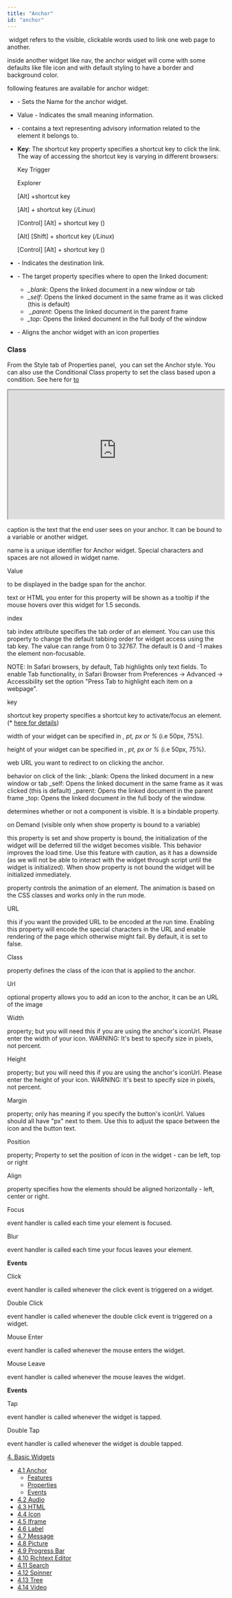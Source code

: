 ```yaml
---
title: "Anchor"
id: "anchor"
---
```


 widget refers to the visible, clickable words used to link one web page to another.

inside another widget like nav, the anchor widget will come with some defaults like file icon and with default styling to have a border and background color.

following features are available for anchor widget:

- \- Sets the Name for the anchor widget.
- Value - Indicates the small meaning information.
- \- contains a text representing advisory information related to the element it belongs to.
- **Key**: The shortcut key property specifies a shortcut key to click the link. The way of accessing the shortcut key is varying in different browsers:
    
    Key Trigger
    
    Explorer
    
    \[Alt\] +shortcut key
    
    \[Alt\] + shortcut key (_/Linux_)
    
    \[Control\] \[Alt\] + shortcut key ()
    
    \[Alt\] \[Shift\] + shortcut key (_/Linux_)
    
    \[Control\] \[Alt\] + shortcut key ()
    
- \- Indicates the destination link.
- \- The target property specifies where to open the linked document:
    - _\_blank_: Opens the linked document in a new window or tab
    - _\_self_: Opens the linked document in the same frame as it was clicked (this is default)
    -  _\_parent_: Opens the linked document in the parent frame
    - _\_top_: Opens the linked document in the full body of the window
- \- Aligns the anchor widget with an icon properties

### Class

From the Style tab of Properties panel,  you can set the Anchor style. You can also use the Conditional Class property to set the class based upon a condition. See here for [to](/learn/how-tos/use-conditional-class-property/) 

<iframe width="100%" height="300" style="background-color: snow;" allowtransparency="true" src="https://apps.wavemakeronline.com/documentation_snippets/#/Anchors">Classes</iframe>

caption is the text that the end user sees on your anchor. It can be bound to a variable or another widget.

name is a unique identifier for Anchor widget. Special characters and spaces are not allowed in widget name.

Value

to be displayed in the badge span for the anchor.

text or HTML you enter for this property will be shown as a tooltip if the mouse hovers over this widget for 1.5 seconds.

index

tab index attribute specifies the tab order of an element. You can use this property to change the default tabbing order for widget access using the tab key. The value can range from 0 to 32767. The default is 0 and -1 makes the element non-focusable.

NOTE: In Safari browsers, by default, Tab highlights only text fields. To enable Tab functionality, in Safari Browser from Preferences -> Advanced -> Accessibility set the option "Press Tab to highlight each item on a webpage".

key

shortcut key property specifies a shortcut key to activate/focus an element. (\* [here for details](#shortcut))

width of your widget can be specified in _, pt, px or %_ (i.e 50px, 75%).

height of your widget can be specified in _, pt, px or %_ (i.e 50px, 75%).

web URL you want to redirect to on clicking the anchor.

behavior on click of the link: \_blank: Opens the linked document in a new window or tab \_self: Opens the linked document in the same frame as it was clicked (this is default) \_parent: Opens the linked document in the parent frame \_top: Opens the linked document in the full body of the window.

determines whether or not a component is visible. It is a bindable property.

on Demand (visible only when show property is bound to a variable)

this property is set and show property is bound, the initialization of the widget will be deferred till the widget becomes visible. This behavior improves the load time. Use this feature with caution, as it has a downside (as we will not be able to interact with the widget through script until the widget is initialized). When show property is not bound the widget will be initialized immediately.

property controls the animation of an element. The animation is based on the CSS classes and works only in the run mode.

URL

this if you want the provided URL to be encoded at the run time. Enabling this property will encode the special characters in the URL and enable rendering of the page which otherwise might fail. By default, it is set to false.

Class

property defines the class of the icon that is applied to the anchor.

Url

optional property allows you to add an icon to the anchor, it can be an URL of the image

Width

property; but you will need this if you are using the anchor's iconUrl. Please enter the width of your icon. WARNING: It's best to specify size in pixels, not percent.

Height

property; but you will need this if you are using the anchor's iconUrl. Please enter the height of your icon. WARNING: It's best to specify size in pixels, not percent.

Margin

property; only has meaning if you specify the button's iconUrl. Values should all have "px" next to them. Use this to adjust the space between the icon and the button text.

Position

property; Property to set the position of icon in the widget - can be left, top or right

Align

property specifies how the elements should be aligned horizontally - left, center or right.

Focus

event handler is called each time your element is focused.

Blur

event handler is called each time your focus leaves your element.

**Events**

Click

event handler is called whenever the click event is triggered on a widget.

Double Click

event handler is called whenever the double click event is triggered on a widget.

Mouse Enter

event handler is called whenever the mouse enters the widget.

Mouse Leave

event handler is called whenever the mouse leaves the widget.

**Events**

Tap

event handler is called whenever the widget is tapped.

Double Tap

event handler is called whenever the widget is double tapped.

[4\. Basic Widgets](/learn/app-development/widgets/widget-library/#basic)

- [4.1 Anchor](/learn/app-development/widgets/basic/anchor/)
    - [Features](#features)
    - [Properties](#properties)
    - [Events](#events)
- [4.2 Audio](/learn/app-development/widgets/media-widgets/)
- [4.3 HTML](/learn/app-development/widgets/basic/html/)
- [4.4 Icon](/learn/app-development/widgets/basic/icon/)
- [4.5 Iframe](/learn/app-development/widgets/basic/iframe/)
- [4.6 Label](/learn/app-development/widgets/basic/label/)
- [4.7 Message](/learn/app-development/widgets/basic/message/)
- [4.8 Picture](/learn/app-development/widgets/media-widgets/)
- [4.9 Progress Bar](/learn/app-development/widgets/basic/progress-bar/)
- [4.10 Richtext Editor](/learn/app-development/widgets/basic/richtext-editor/)
- [4.11 Search](/learn/app-development/widgets/basic/search/)
- [4.12 Spinner](/learn/app-development/widgets/basic/spinner/)
- [4.13 Tree](/learn/app-development/widgets/basic/tree/)
- [4.14 Video](/learn/app-development/widgets/media-widgets/)
